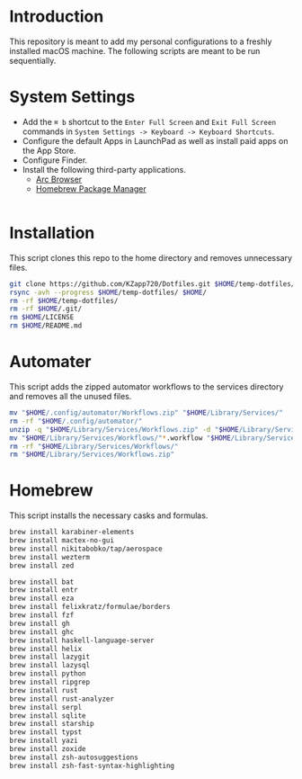 # Introduction
This repository is meant to add my personal configurations to a freshly installed macOS machine. 
The following scripts are meant to be run sequentially.


# System Settings
- Add the `⌘ b` shortcut to the `Enter Full Screen` and `Exit Full Screen` commands in `System Settings -> Keyboard -> Keyboard Shortcuts`.
- Configure the default Apps in LaunchPad as well as install paid apps on the App Store.
- Configure Finder.
- Install the following third-party applications.
	- [Arc Browser](https://arc.net/)
	- [Homebrew Package Manager](https://brew.sh/)
```sh

```


# Installation
This script clones this repo to the home directory and removes unnecessary files.
```sh
git clone https://github.com/KZapp720/Dotfiles.git $HOME/temp-dotfiles/
rsync -avh --progress $HOME/temp-dotfiles/ $HOME/
rm -rf $HOME/temp-dotfiles/
rm -rf $HOME/.git/
rm $HOME/LICENSE
rm $HOME/README.md
```


# Automater
This script adds the zipped automator workflows to the services directory and removes all the unused files.
```sh
mv "$HOME/.config/automator/Workflows.zip" "$HOME/Library/Services/"
rm -rf "$HOME/.config/automator/"
unzip -q "$HOME/Library/Services/Workflows.zip" -d "$HOME/Library/Services/Workflows"
mv "$HOME/Library/Services/Workflows/"*.workflow "$HOME/Library/Services/"
rm -rf "$HOME/Library/Services/Workflows/"
rm "$HOME/Library/Services/Workflows.zip"
```


# Homebrew
This script installs the necessary casks and formulas.
```sh
brew install karabiner-elements
brew install mactex-no-gui
brew install nikitabobko/tap/aerospace
brew install wezterm
brew install zed

brew install bat
brew install entr
brew install eza
brew install felixkratz/formulae/borders
brew install fzf
brew install gh
brew install ghc
brew install haskell-language-server
brew install helix
brew install lazygit
brew install lazysql
brew install python
brew install ripgrep
brew install rust
brew install rust-analyzer
brew install serpl
brew install sqlite
brew install starship
brew install typst
brew install yazi
brew install zoxide
brew install zsh-autosuggestions
brew install zsh-fast-syntax-highlighting
```

